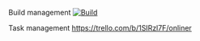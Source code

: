 Build management [![Build](https://github.com/simonpirko/onliner-project-c47/actions/workflows/maven.yml/badge.svg?branch=master)](https://github.com/simonpirko/onliner-project-c47/actions/workflows/maven.yml)

Task management https://trello.com/b/1SIRzl7F/onliner
